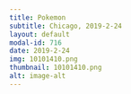 ```yaml
---
title: Pokemon
subtitle: Chicago, 2019-2-24
layout: default
modal-id: 716
date: 2019-2-24
img: 10101410.png
thumbnail: 10101410.png
alt: image-alt
---
```

